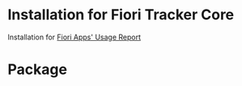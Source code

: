 # Installation for Fiori Tracker Core
Installation for [Fiori Apps' Usage Report](fa.md)

# Package


